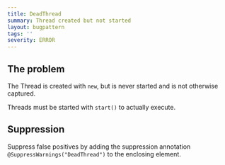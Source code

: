 ```yaml
---
title: DeadThread
summary: Thread created but not started
layout: bugpattern
tags: ''
severity: ERROR
---
```


<!--
*** AUTO-GENERATED, DO NOT MODIFY ***
To make changes, edit the @BugPattern annotation or the explanation in docs/bugpattern.
-->


## The problem
The Thread is created with `new`, but is never started and is not otherwise
captured.

Threads must be started with `start()` to actually execute.

## Suppression
Suppress false positives by adding the suppression annotation `@SuppressWarnings("DeadThread")` to the enclosing element.

